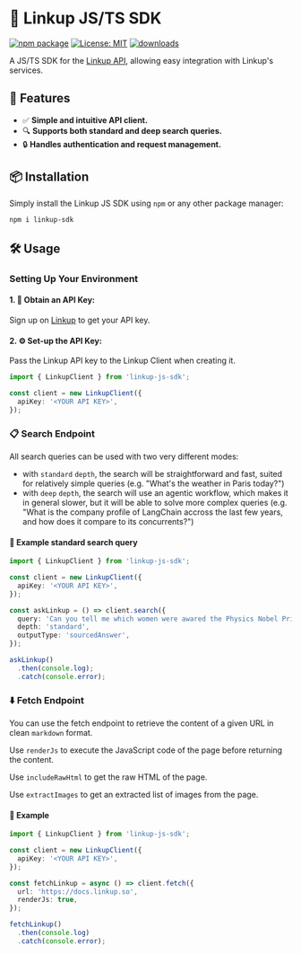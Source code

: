 # 🚀 Linkup JS/TS SDK

[![npm package](https://badge.fury.io/js/linkup-sdk.svg)](https://www.npmjs.com/package/linkup-sdk)
[![License: MIT](https://img.shields.io/badge/License-MIT-yellow.svg)](LICENSE)
[![downloads](https://img.shields.io/npm/dm/linkup-sdk.svg)](https://www.npmjs.com/package/linkup-sdk)

A JS/TS SDK for the [Linkup API](https://linkup-api.readme.io/reference/getting-started), allowing
easy integration with Linkup's services.

## 🌟 Features

- ✅ **Simple and intuitive API client.**
- 🔍 **Supports both standard and deep search queries.**
- 🔒 **Handles authentication and request management.**

## 📦 Installation

Simply install the Linkup JS SDK using `npm` or any other package manager:

```bash
npm i linkup-sdk
```

## 🛠️ Usage

### Setting Up Your Environment

#### 1. **🔑 Obtain an API Key:**

Sign up on [Linkup](https://app.linkup.so) to get your API key.

#### 2. **⚙️ Set-up the API Key:**

Pass the Linkup API key to the Linkup Client when creating it.

```typescript
import { LinkupClient } from 'linkup-js-sdk';

const client = new LinkupClient({
  apiKey: '<YOUR API KEY>',
});
```

### 📋 Search Endpoint

All search queries can be used with two very different modes:

- with `standard` `depth`, the search will be straightforward and fast, suited for relatively simple
  queries (e.g. "What's the weather in Paris today?")
- with `deep` `depth`, the search will use an agentic workflow, which makes it in general slower,
  but it will be able to solve more complex queries (e.g. "What is the company profile of LangChain
  accross the last few years, and how does it compare to its concurrents?")

#### 📝 Example standard search query

```typescript
import { LinkupClient } from 'linkup-js-sdk';

const client = new LinkupClient({
  apiKey: '<YOUR API KEY>',
});

const askLinkup = () => client.search({
  query: 'Can you tell me which women were awared the Physics Nobel Prize',
  depth: 'standard',
  outputType: 'sourcedAnswer',
});

askLinkup()
  .then(console.log);
  .catch(console.error);
```

### ⬇️ Fetch Endpoint

You can use the fetch endpoint to retrieve the content of a given URL in clean `markdown` format.

Use `renderJs` to execute the JavaScript code of the page before returning the content.

Use `includeRawHtml` to get the raw HTML of the page.

Use `extractImages` to get an extracted list of images from the page.

#### 📝 Example

```typescript
import { LinkupClient } from 'linkup-js-sdk';

const client = new LinkupClient({
  apiKey: '<YOUR API KEY>',
});

const fetchLinkup = async () => client.fetch({
  url: 'https://docs.linkup.so',
  renderJs: true,
});

fetchLinkup()
  .then(console.log)
  .catch(console.error);
```
